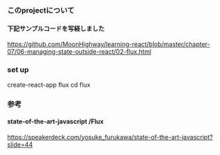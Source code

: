 ### このprojectについて
#### 下記サンプルコードを写経しました
https://github.com/MoonHighway/learning-react/blob/master/chapter-07/06-managing-state-outside-react/02-flux.html


### set up
create-react-app flux
cd flux


### 参考
#### state-of-the-art-javascript /Flux
https://speakerdeck.com/yosuke_furukawa/state-of-the-art-javascript?slide=44
